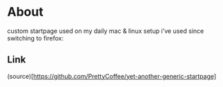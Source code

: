 # About
custom startpage used on my daily mac & linux setup i've used since switching to firefox:

## Link
(source)[https://github.com/PrettyCoffee/yet-another-generic-startpage]
